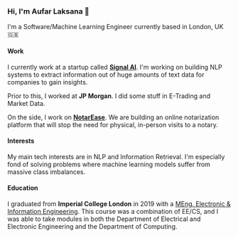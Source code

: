 ### Hi, I'm Aufar Laksana 👋
I'm a Software/Machine Learning Engineer currently based in London, UK 🇬🇧 

#### Work
I currently work at a startup called [**Signal AI**](https://signal-ai.com/). I'm working on building NLP systems to extract information out of huge amounts of text data for companies to gain insights.

Prior to this, I worked at **JP Morgan**. I did some stuff in E-Trading and Market Data.

On the side, I work on [**NotarEase**](https://notarease.com). We are building an online notarization platform that will stop the need for physical, in-person visits to a notary.

#### Interests
My main tech interests are in NLP and Information Retrieval. I'm especially fond of solving problems where machine learning models suffer from massive class imbalances. 

#### Education
I graduated from **Imperial College London** in 2019 with a [MEng. Electronic & Information Engineering](https://www.imperial.ac.uk/study/ug/courses/electrical-engineering-department/electronic-information-meng/). This course was a combination of EE/CS, and I was able to take modules in both the Department of Electrical and Electronic Engineering and the Department of Computing.
